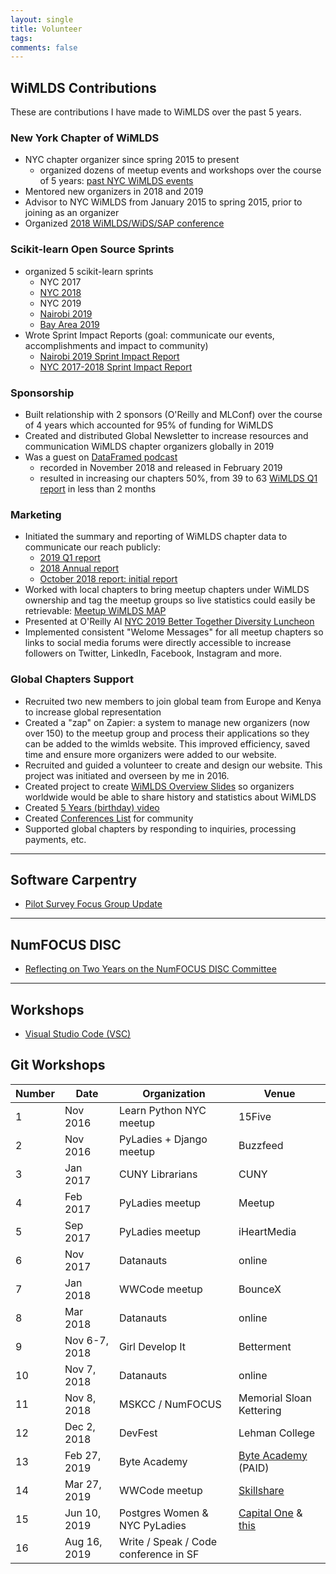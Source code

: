 ```yaml
---
layout: single
title: Volunteer
tags: 
comments: false
---
```


## WiMLDS Contributions
These are contributions I have made to WiMLDS over the past 5 years.  

### New York Chapter of WiMLDS
- NYC chapter organizer since spring 2015 to present
    - organized dozens of meetup events and workshops over the course of 5 years:  [past NYC WiMLDS events](https://www.meetup.com/NYC-WiMLDS/events/past/)
- Mentored new organizers in 2018 and 2019
- Advisor to NYC WiMLDS from January 2015 to spring 2015, prior to joining as an organizer
- Organized [2018 WiMLDS/WiDS/SAP conference](https://events.sap.com/us/widsnyc2019/en/home)

### Scikit-learn Open Source Sprints
- organized 5 scikit-learn sprints
    - NYC 2017
    - [NYC 2018](https://reshamas.github.io/highlights-from-the-2018-NYC-WiMLDS-scikit-sprint/)
    - NYC 2019
    - [Nairobi 2019](https://reshamas.github.io/nairobi-wimlds-2019-scikit-learn-sprint-impact-report/)
    - [Bay Area 2019](https://sites.google.com/view/bay-area-wimlds-2019-sprint/home)
- Wrote Sprint Impact Reports (goal:  communicate our events, accomplishments and impact to community)
    - [Nairobi 2019 Sprint Impact Report](https://reshamas.github.io/nairobi-wimlds-2019-scikit-learn-sprint-impact-report/)
    - [NYC 2017-2018 Sprint Impact Report](https://reshamas.github.io/impact-report-for-wimlds-scikit-learn-sprints/)
    
### Sponsorship
- Built relationship with 2 sponsors (O'Reilly and MLConf) over the course of 4 years which accounted for 95% of funding for WiMLDS
- Created and distributed Global Newsletter to increase resources and communication WiMLDS chapter organizers globally in 2019
- Was a guest on [DataFramed podcast](https://reshamas.github.io/dataframed-podcast/)
    - recorded in November 2018 and released in February 2019
    - resulted in increasing our chapters 50%, from 39 to 63 [WiMLDS Q1 report](https://reshamas.github.io/wimlds-2019-q1-report/) in less than 2 months
    
### Marketing
- Initiated the summary and reporting of WiMLDS chapter data to communicate our reach publicly:
    - [2019 Q1 report](https://reshamas.github.io/wimlds-2019-q1-report/)
    - [2018 Annual report](https://reshamas.github.io/wimlds-2018-annual-report/)
    - [October 2018 report:  initial report](https://reshamas.github.io/overview-of-wimlds-chapters/)
- Worked with local chapters to bring meetup chapters under WiMLDS ownership and tag the meetup groups so live statistics could easily be retrievable:  [Meetup WiMLDS MAP](https://www.meetup.com/topics/wimlds/)
- Presented at O'Reilly AI [NYC 2019 Better Together Diversity Luncheon](https://www.youtube.com/watch?v=1mxJ-j38gcU)
- Implemented consistent "Welome Messages" for all meetup chapters so links to social media forums were directly accessible to increase followers on Twitter, LinkedIn, Facebook, Instagram and more.

### Global Chapters Support
- Recruited two new members to join global team from Europe and Kenya to increase global representation
- Created a "zap" on Zapier:  a system to manage new organizers (now over 150) to the meetup group and process their applications so they can be added to the wimlds website.  This improved efficiency, saved time and ensure more organizers were added to our website.
- Recruited and guided a volunteer to create and design our website.  This project was initiated and overseen by me in 2016.
- Created project to create [WiMLDS Overview Slides](https://drive.google.com/open?id=1N8O4iFNDHXHQFkizqcoVINvYeNt9_NlxhYqKVXHy1RU) so organizers worldwide would be able to share history and statistics about WiMLDS
- Created [5 Years (birthday) video](https://www.youtube.com/watch?v=KnCc_XiOL_Q)
- Created [Conferences List](https://github.com/WiMLDS/conferences) for community
- Supported global chapters by responding to inquiries, processing payments, etc. 


---
 
## Software Carpentry
* [Pilot Survey Focus Group Update](https://datacarpentry.org/blog/2017/10/survey-focus-group-update)
 
---
 
## NumFOCUS DISC
* [Reflecting on Two Years on the NumFOCUS DISC Committee](https://reshamas.github.io/reflecting-on-two-years-on-the-numfocus-disc-committee/)

---

## Workshops
* [Visual Studio Code (VSC)](https://github.com/nyc-pyladies/2018-vsc-editor)

## Git Workshops

| Number | Date     | Organization  | Venue
| -------| ---------|---------------|--------
| 1      | Nov 2016 | Learn Python NYC meetup  | 15Five
| 2      | Nov 2016 | PyLadies + Django meetup | Buzzfeed
| 3      | Jan 2017 | CUNY Librarians          | CUNY
| 4      | Feb 2017 | PyLadies meetup          | Meetup
| 5      | Sep 2017 | PyLadies meetup          | iHeartMedia
| 6      | Nov 2017 | Datanauts                | online
| 7      | Jan 2018 | WWCode meetup            | BounceX
| 8      | Mar 2018 | Datanauts                | online
| 9      | Nov 6-7, 2018 | Girl Develop It     | Betterment
| 10     | Nov 7, 2018   | Datanauts           | online
| 11     | Nov 8, 2018   | MSKCC / NumFOCUS    | Memorial Sloan Kettering
| 12     | Dec 2, 2018   | DevFest             | Lehman College
| 13     | Feb 27, 2019  | Byte Academy        | [Byte Academy](https://www.eventbrite.com/e/getting-git-introduction-to-git-github-workshop-tickets-54662015560)  (PAID)
| 14     | Mar 27, 2019  | WWCode meetup       | [Skillshare](https://www.meetup.com/WomenWhoCodeNYC/events/258939123/)
| 15     | Jun 10, 2019  | Postgres Women & NYC PyLadies | [Capital One](https://www.meetup.com/NYC-PyLadies/events/261845516/) & [this](http://meetu.ps/e/GPbHk/1wpWZ/a)
| 16     | Aug 16, 2019  | Write / Speak / Code conference in SF |



